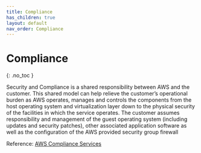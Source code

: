 ```yaml
---
title: Compliance
has_children: true
layout: default
nav_order: Compliance
---
```


# Compliance
{: .no_toc }
 
Security and Compliance is a shared responsibility between AWS and the customer. This shared model can help relieve the customer’s operational burden as AWS operates, manages and controls the components from the host operating system and virtualization layer down to the physical security of the facilities in which the service operates. The customer assumes responsibility and management of the guest operating system (including updates and security patches), other associated application software as well as the configuration of the AWS provided security group firewall

Reference: [AWS Compliance Services](https://aws.amazon.com/compliance/)